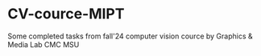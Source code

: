 # CV-cource-MIPT

Some completed tasks from fall'24 computer vision cource by Graphics & Media Lab CMC MSU 
